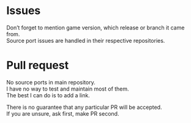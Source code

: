 # Issues
Don’t forget to mention game version, which release or branch it came from.\
Source port issues are handled in their respective repositories.

# Pull request
No source ports in main repository.\
I have no way to test and maintain most of them.\
The best I can do is to add a link.

There is no guarantee that any particular PR will be accepted.\
If you are unsure, ask first, make PR second.
